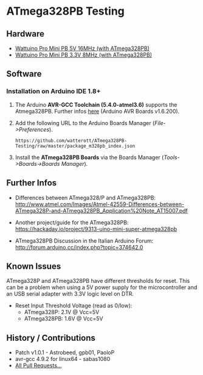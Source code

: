 # ATmega328PB Testing


## Hardware
* [Wattuino Pro Mini PB 5V 16MHz (with ATmega328PB)](http://www.watterott.com/en/Wattuino-pro-mini-PB-5V-16MHz)
* [Wattuino Pro Mini PB 3.3V 8MHz (with ATmega328PB)](http://www.watterott.com/en/Wattuino-pro-mini-PB-3V3-8MHz)


## Software

### Installation on Arduino IDE 1.8+

1. The Arduino **AVR-GCC Toolchain (5.4.0-atmel3.6)** supports the Atmega328PB.
   Further infos [here](https://github.com/arduino/toolchain-avr/pull/47) (Arduino AVR Boards v1.6.200).

2. Add the following URL to the Arduino Boards Manager (*File->Preferences*).
   ```
   https://github.com/watterott/ATmega328PB-Testing/raw/master/package_m328pb_index.json
   ```

3. Install the **ATmega328PB Boards** via the Boards Manager (*Tools->Boards->Boards Manager*).


## Further Infos
* Differences between ATmega328/P and ATmega328PB: http://www.atmel.com/Images/Atmel-42559-Differences-between-ATmega328P-and-ATmega328PB_Application%20Note_AT15007.pdf

* Another project/guide for the ATmega328PB: https://hackaday.io/project/9313-uino-mini-super-atmega328pb

* ATmega328PB Discussion in the Italian Arduino Forum: http://forum.arduino.cc/index.php?topic=374642.0


## Known Issues
ATmega328P and ATmega328PB have different thresholds for reset.
This can be a problem when using a 5V power supply for the microcontroller and an USB serial adapter with 3.3V logic level on DTR.
* Reset Input Threshold Voltage (read as 0/low):
  * ATmega328P: 2.1V @ Vcc=5V
  * ATmega328PB: 1.6V @ Vcc=5V


## History / Contributions
* Patch v1.0.1 - Astrobeed, gpb01, PaoloP
* avr-gcc 4.9.2 for linux64 - sabas1080
* [All Pull Requests...](https://github.com/watterott/ATmega328PB-Testing/pulls?q=)

